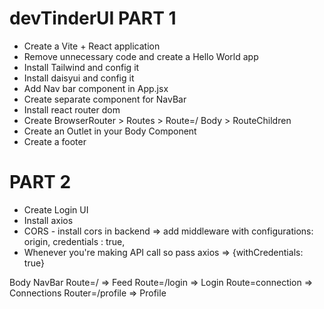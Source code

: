 # devTinderUI PART 1
- Create a Vite + React application
- Remove unnecessary code and create a Hello World app
- Install Tailwind and config it
- Install daisyui and config it
- Add Nav bar component in App.jsx
- Create separate component for NavBar
- Install react router dom
- Create BrowserRouter > Routes > Route=/ Body > RouteChildren
- Create an Outlet in your Body Component
- Create a footer

# PART 2
- Create Login UI
- Install axios
- CORS - install cors in backend => add middleware  with configurations: origin, credentials : true,
- Whenever you're making API call so pass axios => {withCredentials: true}

Body
    NavBar
    Route=/ => Feed
    Route=/login => Login
    Route=connection => Connections
    Router=/profile => Profile
